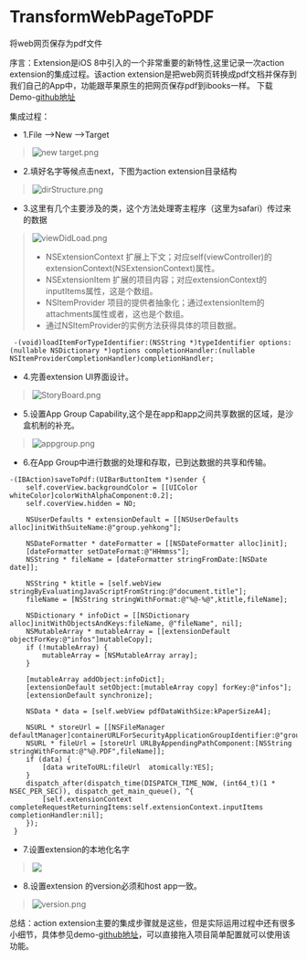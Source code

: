 # TransformWebPageToPDF
将web网页保存为pdf文件

序言：Extension是iOS 8中引入的一个非常重要的新特性,这里记录一次action extension的集成过程。该action extension是把web网页转换成pdf文档并保存到我们自己的App中，功能跟苹果原生的把网页保存pdf到ibooks一样。
下载Demo-[github地址](https://github.com/yehkong/TransformWebPageToPDF)

集成过程：
* 1.File -->New -->Target
> ![new target.png](http://upload-images.jianshu.io/upload_images/2737326-1640d226b13db0bc.png?imageMogr2/auto-orient/strip%7CimageView2/2/w/1240)
* 2.填好名字等候点击next，下图为action extension目录结构
> ![dirStructure.png](http://upload-images.jianshu.io/upload_images/2737326-7e7e6cd4fcf443e1.png?imageMogr2/auto-orient/strip%7CimageView2/2/w/1240)
* 3.这里有几个主要涉及的类，这个方法处理寄主程序（这里为safari）传过来的数据
> ![viewDidLoad.png](http://upload-images.jianshu.io/upload_images/2737326-e8d30550b2458c53.png?imageMogr2/auto-orient/strip%7CimageView2/2/w/1240)
> * NSExtensionContext 扩展上下文；对应self(viewController)的extensionContext(NSExtensionContext)属性。
> * NSExtensionItem 扩展的项目内容；对应extensionContext的inputItems属性，这是个数组。
> * NSItemProvider 项目的提供者抽象化；通过extensionItem的attachments属性或者，这也是个数组。
> * 通过NSItemProvider的实例方法获得具体的项目数据。
```
 -(void)loadItemForTypeIdentifier:(NSString *)typeIdentifier options:(nullable NSDictionary *)options completionHandler:(nullable NSItemProviderCompletionHandler)completionHandler;
```
* 4.完善extension UI界面设计。
> ![StoryBoard.png](http://upload-images.jianshu.io/upload_images/2737326-4786b3d7ca53af82.png?imageMogr2/auto-orient/strip%7CimageView2/2/w/1240)
* 5.设置App Group Capability,这个是在app和app之间共享数据的区域，是沙盒机制的补充。
> ![appgroup.png](http://upload-images.jianshu.io/upload_images/2737326-f20916d0b59053f5.png?imageMogr2/auto-orient/strip%7CimageView2/2/w/1240)
* 6.在App Group中进行数据的处理和存取，已到达数据的共享和传输。

```
-(IBAction)saveToPdf:(UIBarButtonItem *)sender {
    self.coverView.backgroundColor = [[UIColor whiteColor]colorWithAlphaComponent:0.2];
    self.coverView.hidden = NO;

    NSUserDefaults * extensionDefault = [[NSUserDefaults alloc]initWithSuiteName:@"group.yehkong"];
    
    NSDateFormatter * dateFormatter = [[NSDateFormatter alloc]init];
    [dateFormatter setDateFormat:@"HHmmss"];
    NSString * fileName = [dateFormatter stringFromDate:[NSDate date]];
    
    NSString * ktitle = [self.webView stringByEvaluatingJavaScriptFromString:@"document.title"];
    fileName = [NSString stringWithFormat:@"%@-%@",ktitle,fileName];
    
    NSDictionary * infoDict = [[NSDictionary alloc]initWithObjectsAndKeys:fileName, @"fileName", nil];
    NSMutableArray * mutableArray = [[extensionDefault objectForKey:@"infos"]mutableCopy];
    if (!mutableArray) {
        mutableArray = [NSMutableArray array];
    }

    [mutableArray addObject:infoDict];
    [extensionDefault setObject:[mutableArray copy] forKey:@"infos"];
    [extensionDefault synchronize];
   
    NSData * data = [self.webView pdfDataWithSize:kPaperSizeA4];

    NSURL * storeUrl = [[NSFileManager defaultManager]containerURLForSecurityApplicationGroupIdentifier:@"group.yehkong"];
    NSURL * fileUrl = [storeUrl URLByAppendingPathComponent:[NSString stringWithFormat:@"%@.PDF",fileName]];
    if (data) {
        [data writeToURL:fileUrl  atomically:YES];
    }
    dispatch_after(dispatch_time(DISPATCH_TIME_NOW, (int64_t)(1 * NSEC_PER_SEC)), dispatch_get_main_queue(), ^{
        [self.extensionContext completeRequestReturningItems:self.extensionContext.inputItems completionHandler:nil];
    });   
 }

```
* 7.设置extension的本地化名字
> ![](http://upload-images.jianshu.io/upload_images/2737326-50587cbcce968670.png?imageMogr2/auto-orient/strip%7CimageView2/2/w/1240)
* 8.设置extension 的version必须和host app一致。
> ![version.png](http://upload-images.jianshu.io/upload_images/2737326-d3fd14be6bd29919.png?imageMogr2/auto-orient/strip%7CimageView2/2/w/1240)

总结：action extension主要的集成步骤就是这些，但是实际运用过程中还有很多小细节，具体参见demo-[github地址](https://github.com/yehkong/TransformWebPageToPDF)，可以直接拖入项目简单配置就可以使用该功能。
